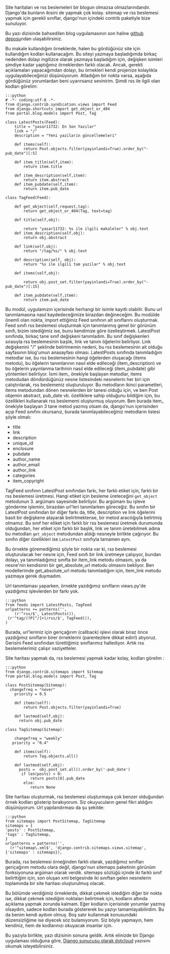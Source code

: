<!--
.. date: 2011-08-10 22:20:00
.. description: Django'da google site haritası (sitemap.xml) nasıl yapılır? Rss nasıl yapılır?
.. slug: sitemap-rss
.. title: Django ile Blog Geliştirme - Rss ve Site Haritası
-->


Site haritaları ve rss beslemeleri bir blogun olmazsa olmazlarındandır.
Django'da bunların ikisini de yapmak çok kolay. sitemap ve rss beslemesi
yapmak için gerekli sınıflar, django'nun içindeki contrib paketiyle bize
sunuluyor. <!-- TEASER_END -->

Bu yazı dizisinde bahsedilen blog uygulamasının son haline [github
deposu][]ndan ulaşabilirsiniz.

Bu makale kullandığım örneklerde, halen bu gördüğünüz site için
kullandığım kodları kullanacağım. Bu siteyi yazmaya başladığımda birkaç
nedenden dolayı ingilizce olarak yazmaya başladığım için, değişken
isimleri şimdiye kadar yaptığımız örneklerden farklı olacak. Ancak,
gerekli açıklamaları yapacağımdan dolayı, bu örnekleri kendi projenize
kolaylıkla uygulayabileceğinizi düşünüyorum. Atladığım bir nokta varsa,
aşağıda gördüğünüz yorumlardan beni uyarırsanız sevinirim. Şimdi rss ile
ilgili olan kodları görelim:

	:::python
	# -*- coding:utf-8 -*-
	from django.contrib.syndication.views import Feed
	from django.shortcuts import get_object_or_404
	from portal.blog.models import Post, Tag

	class LatestPosts(Feed):
		title = "yasar11732: En Son Yazılar"
		link = "/"
		description = "Yeni yazilarin güncellemeleri"

		def items(self):
			return Post.objects.filter(yayinlandi=True).order_by("-pub_date")[:5]

		def item_title(self,item):
			return item.title

		def item_description(self,item):
			return item.abstract
		def item_pubdate(self,item):
			return item.pub_date

	class TagFeed(Feed):

		def get_object(self,request,tag):
			return get_object_or_404(Tag, text=tag)

		def title(self,obj):

			return "yasar11732: %s ile ilgili makaleler" % obj.text
		def item_description(self,obj):
			return obj.abstract

		def link(self,obj):
			return "/tag/%s/" % obj.text
		
		def description(self, obj):
			return "%s ile ilgili tum yazilar" % obj.text

		def items(self,obj):

			return obj.post_set.filter(yayinlandi=True).order_by("-pub_date")[:15]
		
		def item_pubdate(self,item):
			return item.pub_date

Bu modül, uygulamızın içerisinde herhangi bir isimle kayıtlı olabilir.
Bunu url tanımlamasına nasıl kaydedeceğimize birazdan değineceğim. Bu
modülde önemli olan nokta, import ettiğimiz Feed sınıfının alt
sınıflarını oluşturmak. Feed sınıfı rss beslemesi oluşturmak için
tanımlanmış genel bir görünüm sınıfı, bizim istediğimiz ise, bunu
kendimize göre özelleştirmek. LatestPost sınıfında, birkaç tane sınıf
değişkeni tanımladım. Bu sınıf değişkenleri sırasıyla rss beslemesinin
başlık, link ve tanım öğelerini belirliyor. Link değişkenini "/"
şeklinde belirtmemin nedeni, bu rss beslemesinin ait olduğu sayfasının
blog'umun anasayfası olması. LatestPosts sınıfında tanımladığım metodlar
ise, bu rss beslemesinin hangi öğelerden oluşacağı (items metodu), bu
öğelerin tanımlarının nasıl elde edileceği (item\_description) ve bu
öğelerin yayınlanma tarihinin nasıl elde edileceği (item\_pubdate) gibi
yöntemleri belirliyor. İsmi item\_ önekiyle başlayan metodlar, items
metodudan döndürdüğünüz nesne listesindeki nesnelerin her biri için
çalıştırılarak, rss beslemeniz oluşturuluyor. Bu metodların ikinci
parametleri, items metodundan dönen nesnelerden bir tanesi olduğu için,
ve ben Post objemin abstract, pub\_date vb. özelliklere sahip olduğunu
bildiğim için, bu özellikleri kullanarak rss beslememi oluşturmuş
oluyorum. Ben burada item\_ önekiyle başlayan 3 tane metod yazmış olsam
da, django'nun içerisinden açıp Feed sınıfını okursanız, burada
tanımlayabileceğiniz metodların listesi şöyle olmalı:

 - title
 - link
 - description
 - unique\_id
 - enclosure
 - pubdate
 - author\_name
 - author\_email
 - author\_link
 - categories
 - item\_copyright

TagFeed sınıfının LatestPost sınıfından farkı, her farklı etiket için,
farklı bir rss beslemesi üretmesi. Hangi etiket için besleme üreteceğini
`get_object` metodunun 3. argümanı sayesinde belirliyor. Bu argümanı bu
işleve gönderme işlemini, birazdan url'leri tanımlarken göreceğiz. Bu
sınıfın bir LatestPost sınıfından bir diğer farkı da, title, description
ve link öğelerini basit bir değişkene atayarak belirtmektense, bir metod
aracılığıyla belirtmiş olmamız. Bu sınıf her etiket için farklı bir rss
beslemesi üretmek durumunda olduğundan, her etiket için farklı bir
başlık, link ve tanım üretebilmek adına bu metodları `get_object`
metodundan aldığı nesneyle birlikte çağırıyor. Bu sınıfın diğer
özellikleri ise `LatestPost` sınıfıyla tamamen aynı.

Bu örnekte göremediğimiz şöyle bir nokta var ki, rss beslemesi
oluşturulacak her nesne için, Feed sınıfı bir link üretmeye çalışıyor,
bundan dolayı, ya tanımladığımız sınıfta bir item\_link metodu olmasını,
ya da nesne'nin kendisinin bir get\_absolute\_url metodu olmasını
bekliyor. Ben modellerimde get\_absolute\_url metodu tanımladığım için,
item\_link metodu yazmaya gerek duymadım.

Url tanımlaması yaparken, örnekte yazdığımız sınıfların views.py'de
yazdığımız işlevlerden bir farkı yok.

	:::python
	from feeds import LatestPosts, TagFeed
	urlpatterns += patterns('',
		(r'^rss/$', LatestPosts()),
	 (r'^tag/(?P[^/]+)/rss/$', TagFeed()),
	)

Burada, url'lerimiz için geriçağırım (callback) işlevi olarak biraz önce
yazdığımız sınıfların birer örneklerini (parentezlere dikkat edin!)
atıyoruz. Gerisini Feed sınıfından türettiğimiz sınıflarımız hallediyor.
Artık rss beslemelerimiz çalışır vaziyetteler.

Site haritası yapmak da, rss beslemesi yapmak kadar kolay, kodları
görelim :

	:::python
	from django.contrib.sitemaps import Sitemap
	from portal.blog.models import Post, Tag

	class PostSitemap(Sitemap):
	  changefreq = "never"
		priority = 0.5
	  
		def items(self):
			return Post.objects.filter(yayinlandi=True)
	 
		def lastmod(self,obj):
		  return obj.pub_date
		 
	class TagSitemap(Sitemap):
	  
		changefreq = "weekly"
	   priority = "0.4"
		
		def items(self):
			return Tag.objects.all()
		
		def lastmod(self,obj):
		  posts =  obj.post_set.all().order_by('-pub_date')
		   if len(posts) > 0:
			   return posts[0].pub_date
			else:
			   return None
Site haritası oluşturmak, rss beslemesi oluşturmaya çok benzer
olduğundan örnek kodları gösterip bırakıyorum. Siz okuyucuların genel
fikri aldığını düşünüyorum. Url yapılandırması da şu şekilde:

	:::python
	from sitemaps import PostSitemap, TagSitemap
	sitemaps = {
	'posts' : PostSitemap,
	'tags' : TagSitemap,
	}
	urlpatterns = patterns('',
	  (r'^sitemap\.xml$', 'django.contrib.sitemaps.views.sitemap', {'sitemaps' : sitemaps}),

Burada, rss beslemesi örneğinden farklı olarak, yazdığımız sınıfları
geriçağırım metodu olara değil, django'nun sitemaps paketinin görünüm
fonksiyonuna argüman olarak verdik. sitemaps sözlüğü içinde iki farklı
sınıf belirttiğim için, son oluşan xml belgesinde iki sınıftan gelen
nesnelerin toplamında bir site haritası oluşturulmuş olacak.

Bu bölümde verdiğimiz örneklerde, dikkat çekmek istediğim diğer bir
nokta ise, dikkat çekmek istediğim noktaları belirtmek için, kodların
altında açıklama yapmak zorunda kalmam. Eğer kodların içerisinde
yorumlar yazmış olsaydım, sadece kodları burada göstererek bu yazıyı
tamamlayabilirdim. Bu da benim kendi ayıbım olmuş. Boş satır kullanmak
konusundaki düzensizliğime ise diyecek söz bulamıyorum. Siz böyle
yapmayın, hem kendiniz, hem de kodlarınızı okuyacak insanlar için.

Bu yazıyla birlikte, yazı dizisinin sonuna geldik. Artık elinizde
bir Django uygulaması olduğuna göre, [Django sunucusu olarak dotcloud](../dotcloud.html) yazısını
okumak isteyebilirsiniz.



  [github deposu]: https://github.com/yasar11732/django-blog
